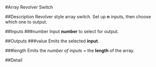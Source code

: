 #Array Revolver Switch

##Description
Revolver style array switch. Set up **n** inputs, then choose which one to output.

##Inputs
###number
Input **number** to select for output.

##Outputs
###value
Emits the selected **input**.

###length
Emits the _number of inputs_ = the **length** of the array.

##Detail

